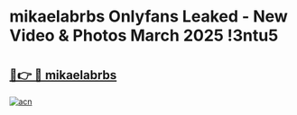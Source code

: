 # mikaelabrbs Onlyfans Leaked - New Video & Photos March 2025 !3ntu5

# <h2><a href="https://15f0rm.iuczelnia.edu.pl?title=mikaelabrbs&ref=3ntu5">🔗👉 🔴 mikaelabrbs</a></h2>

[![acn](https://github.com/user-attachments/assets/0f9c940e-d8b0-45ae-aac7-cd30a18b3e1c)](https://15f0rm.iuczelnia.edu.pl?title=mikaelabrbs&ref=3ntu5)

